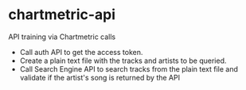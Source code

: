 # chartmetric-api

API training via Chartmetric calls

- Call auth API to get the access token.
- Create a plain text file with the tracks and artists to be queried.
- Call Search Engine API to search tracks from the plain text file and validate if the artist's song is returned by the API
